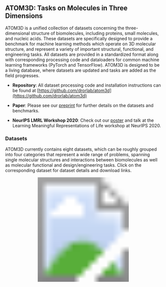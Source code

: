 ## ATOM3D: Tasks on Molecules in Three Dimensions

ATOM3D is a unified collection of datasets concerning the three-dimensional structure of biomolecules, including proteins, small molecules, and nucleic acids. These datasets are specifically designed to provide a benchmark for machine learning methods which operate on 3D molecular structure, and represent a variety of important structural, functional, and engineering tasks. All datasets are provided in a standardized format along with corresponding processing code and dataloaders for common machine learning frameworks (PyTorch and TensorFlow). ATOM3D is designed to be a living database, where datasets are updated and tasks are added as the field progresses.

- **Repository**: All dataset processing code and installation instructions can be found at [https://github.com/drorlab/atom3d](https://github.com/drorlab/atom3d)

- **Paper**: Please see our [preprint](https://arxiv.org/abs/2012.04035) for further details on the datasets and benchmarks.

- **NeurIPS LMRL Workshop 2020**: Check out our [poster](./2020-12-11-neurips-lmrl-atom3d-poster.pdf) and talk at the Learning Meaningful Representations of Life workshop at NeurIPS 2020.

### Datasets
  
ATOM3D currently contains eight datasets, which can be roughly grouped into four categories that represent a wide range of problems, spanning single molecular structures and interactions between biomolecules as well as molecular functional and design/engineering tasks. Click on the corresponding dataset for dataset details and download links.

<svg version="1.1" xmlns="http://www.w3.org/2000/svg" xmlns:xlink="http://www.w3.org/1999/xlink" viewBox="0 0 3600 2400">
  <image width="3600" height="2400" xlink:href="composite_Datasets.png"></image>
	<a xlink:href="./smp.html" alt="SMP">
		<rect x="1200" y="1675" fill="#fff" opacity="0" width="440" height="660" />
	</a>
	<a xlink:href="./pip.html" alt="PIP">
		<rect x="2650" y="360" fill="#fff" opacity="0" width="885" height="780" />
	</a>
	<a xlink:href="./res.html" alt="RES">
		<rect x="1890" y="1675" fill="#fff" opacity="0" width="730" height="700" />
	</a>
	<a xlink:href="./msp.html" alt="MSP">
		<rect x="2660" y="1265" fill="#fff" opacity="0" width="880" height="630" />
	</a>
  	<a xlink:href="./lba.html" alt="LBA">
		<rect x="1910" y="45" fill="#fff" opacity="0" width="740" height="610" />
	</a>
	<a xlink:href="./lep.html" alt="LEP">
		<rect x="70" y="1270" fill="#fff" opacity="0" width="935" height="750" />
	</a>
	<a xlink:href="./psr.html" alt="PSR">
		<rect x="100" y="350" fill="#fff" opacity="0" width="895" height="830" />
	</a>
	<a xlink:href="rsr.html" alt="RSR">
		<rect x="820" y="45" fill="#fff" opacity="0" width="930" height="660" />
	</a>
</svg>

<br/><br/>


